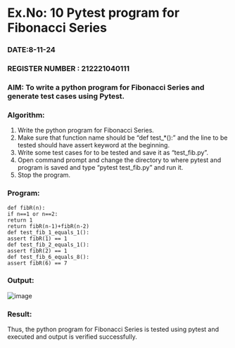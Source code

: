 # Ex.No: 10  Pytest program for Fibonacci Series

### DATE:8-11-24                                                                            
### REGISTER NUMBER : 212221040111
### AIM: To write a python program for Fibonacci Series and generate test cases using Pytest. 

### Algorithm:

1. Write the python program for Fibonacci Series. 
2. Make sure that function name should be “def test_*():” and the line to be tested 
should have assert keyword at the beginning. 
3. Write some test cases for to be tested and save it as “test_fib.py”. 
4. Open command prompt and change the directory to where pytest and program is 
saved and type “pytest test_fib.py” and run it. 
5. Stop the program.

### Program:

```
def fibR(n):
if n==1 or n==2:
return 1
return fibR(n-1)+fibR(n-2)
def test_fib_1_equals_1():
assert fibR(1) == 1
def test_fib_2_equals_1():
assert fibR(2) == 1
def test_fib_6_equals_8():
assert fibR(6) == 7 
```











### Output:
![image](https://github.com/user-attachments/assets/5e639dc8-4266-4981-a5c5-85259cd1638e)



### Result:
Thus, the python program for Fibonacci Series is tested using pytest and executed and output is verified successfully.


